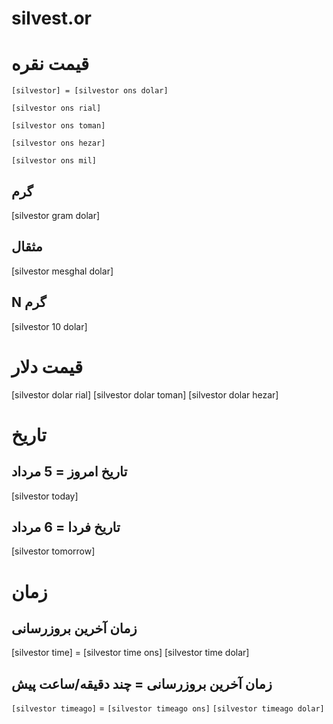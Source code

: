 # silvest.or



# قیمت نقره

`[silvestor] = [silvestor ons dolar]`

`[silvestor ons rial]`

`[silvestor ons toman]`

`[silvestor ons hezar]`

`[silvestor ons mil]`


## گرم
[silvestor gram dolar]

## مثقال
[silvestor mesghal dolar]

## N گرم
[silvestor 10 dolar]



# قیمت دلار
[silvestor dolar rial]
[silvestor dolar toman]
[silvestor dolar hezar]


# تاریخ

## تاریخ امروز = 5 مرداد
[silvestor today]
## تاریخ فردا = 6 مرداد
[silvestor tomorrow]



# زمان


## زمان آخرین بروزرسانی
[silvestor time] = [silvestor time ons]
[silvestor time dolar]

## زمان آخرین بروزرسانی = چند دقیقه/ساعت پیش
`[silvestor timeago]` = `[silvestor timeago ons]`
`[silvestor timeago dolar]`
